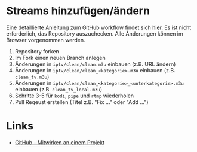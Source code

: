 # Streams hinzufügen/ändern
Eine detaillierte Anleitung zum GitHub workflow findet sich [hier](https://git-scm.com/book/de/v2/GitHub-Mitwirken-an-einem-Projekt).
Es ist nicht erforderlich, das Repository auszuchecken. Alle Änderungen können im Browser vorgenommen werden.

1. Repository forken
2. Im Fork einen neuen Branch anlegen
3. Änderungen in `iptv/clean/clean.m3u` einbauen (z.B. URL ändern)
4. Änderungen in `iptv/clean/clean_<kategorie>.m3u` einbauen (z.B. `clean_tv.m3u`)
5. Änderungen in `iptv/clean/clean_<kategorie>_<unterkategorie>.m3u` einbauen (z.B. `clean_tv_local.m3u`)
6. Schritte 3-5 für `kodi`, `pipe` und `rtmp` wiederholen
7. Pull Reqeust erstellen (Titel z.B. "Fix ..." oder "Add ...")

# Links
- [GitHub - Mitwirken an einem Projekt](https://git-scm.com/book/de/v2/GitHub-Mitwirken-an-einem-Projekt)
